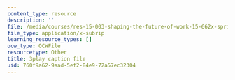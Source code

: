 ```yaml
---
content_type: resource
description: ''
file: /media/courses/res-15-003-shaping-the-future-of-work-15-662x-spring-2016/760f9a629aad5ef284e972a57ec32304_UybHQEFy56c.vtt
file_type: application/x-subrip
learning_resource_types: []
ocw_type: OCWFile
resourcetype: Other
title: 3play caption file
uid: 760f9a62-9aad-5ef2-84e9-72a57ec32304
---
```

